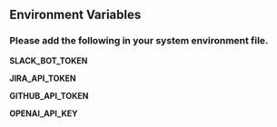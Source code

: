 ## Environment Variables
### Please add the following in your system environment file.
**SLACK_BOT_TOKEN**

**JIRA_API_TOKEN**

**GITHUB_API_TOKEN**

**OPENAI_API_KEY**
